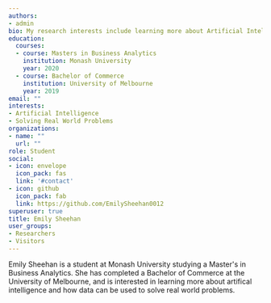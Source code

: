 ```yaml
---
authors:
- admin
bio: My research interests include learning more about Artificial Intelligence
education:
  courses:
  - course: Masters in Business Analytics
    institution: Monash University
    year: 2020
  - course: Bachelor of Commerce
    institution: University of Melbourne
    year: 2019
email: ""
interests:
- Artificial Intelligence
- Solving Real World Problems
organizations:
- name: ""
  url: ""
role: Student
social:
- icon: envelope
  icon_pack: fas
  link: '#contact'
- icon: github
  icon_pack: fab
  link: https://github.com/EmilySheehan0012
superuser: true
title: Emily Sheehan
user_groups:
- Researchers
- Visitors
---
```


Emily Sheehan is a student at Monash University studying a Master's in Business Analytics. She has completed a Bachelor of Commerce at the University of Melbourne, and is interested in learning more about artifical intelligence and how data can be used to solve real world problems. 

